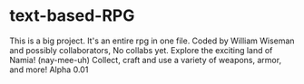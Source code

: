 # text-based-RPG
This is a big project. It's an entire rpg in one file.
Coded by William Wiseman and possibly collaborators, No collabs yet.
Explore the exciting land of Namia! (nay-mee-uh)
Collect, craft and use a variety of weapons, armor, and more!
Alpha 0.01
